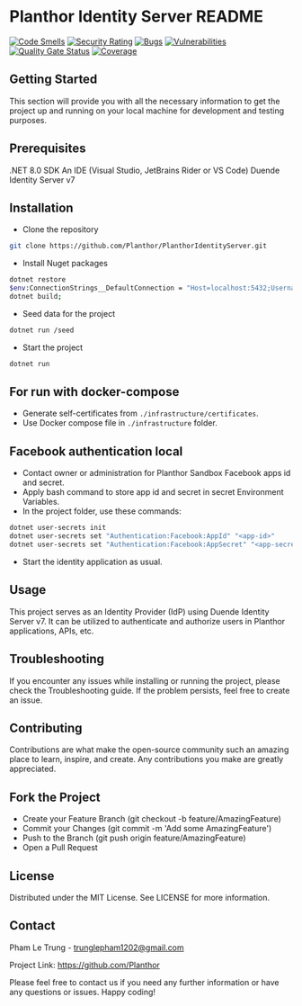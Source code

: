# Planthor Identity Server README

[![Code Smells](https://sonarcloud.io/api/project_badges/measure?project=Planthor_PlanthorIdentityServer&metric=code_smells)](https://sonarcloud.io/summary/new_code?id=Planthor_PlanthorIdentityServer)
[![Security Rating](https://sonarcloud.io/api/project_badges/measure?project=Planthor_PlanthorIdentityServer&metric=security_rating)](https://sonarcloud.io/summary/new_code?id=Planthor_PlanthorIdentityServer)
[![Bugs](https://sonarcloud.io/api/project_badges/measure?project=Planthor_PlanthorIdentityServer&metric=bugs)](https://sonarcloud.io/summary/new_code?id=Planthor_PlanthorIdentityServer)
[![Vulnerabilities](https://sonarcloud.io/api/project_badges/measure?project=Planthor_PlanthorIdentityServer&metric=vulnerabilities)](https://sonarcloud.io/summary/new_code?id=Planthor_PlanthorIdentityServer)
[![Quality Gate Status](https://sonarcloud.io/api/project_badges/measure?project=Planthor_PlanthorIdentityServer&metric=alert_status)](https://sonarcloud.io/summary/new_code?id=Planthor_PlanthorIdentityServer)
[![Coverage](https://sonarcloud.io/api/project_badges/measure?project=Planthor_PlanthorIdentityServer&metric=coverage)](https://sonarcloud.io/summary/new_code?id=Planthor_PlanthorIdentityServer)

## Getting Started

This section will provide you with all the necessary information to get the project up and running on your local machine for development and testing purposes.

## Prerequisites

.NET 8.0 SDK
An IDE (Visual Studio, JetBrains Rider or VS Code)
Duende Identity Server v7

## Installation

- Clone the repository

```sh
git clone https://github.com/Planthor/PlanthorIdentityServer.git
```

- Install Nuget packages

```sh
dotnet restore
$env:ConnectionStrings__DefaultConnection = "Host=localhost:5432;Username=planthor-admin;Password=Planthor@123;Database=PLANTHOR_IDENTITY";
dotnet build;
```

- Seed data for the project

```sh
dotnet run /seed
```

- Start the project

```sh
dotnet run
```

## For run with docker-compose

- Generate self-certificates from `./infrastructure/certificates`.
- Use Docker compose file in `./infrastructure` folder.

## Facebook authentication local

- Contact owner or administration for Planthor Sandbox Facebook apps id and secret.
- Apply bash command to store app id and secret in secret Environment Variables.
- In the project folder, use these commands:

```bash
dotnet user-secrets init
dotnet user-secrets set "Authentication:Facebook:AppId" "<app-id>"
dotnet user-secrets set "Authentication:Facebook:AppSecret" "<app-secret>"
```

- Start the identity application as usual.

## Usage

This project serves as an Identity Provider (IdP) using Duende Identity Server v7. It can be utilized to authenticate and authorize users in Planthor applications, APIs, etc.

## Troubleshooting

If you encounter any issues while installing or running the project, please check the Troubleshooting guide. If the problem persists, feel free to create an issue.

## Contributing

Contributions are what make the open-source community such an amazing place to learn, inspire, and create. Any contributions you make are greatly appreciated.

## Fork the Project

- Create your Feature Branch (git checkout -b feature/AmazingFeature)
- Commit your Changes (git commit -m 'Add some AmazingFeature')
- Push to the Branch (git push origin feature/AmazingFeature)
- Open a Pull Request

## License

Distributed under the MIT License. See LICENSE for more information.

## Contact

Pham Le Trung - <trunglepham1202@gmail.com>

Project Link: https://github.com/Planthor

Please feel free to contact us if you need any further information or have any questions or issues. Happy coding!
